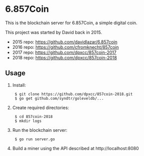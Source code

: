 # 6.857Coin

This is the blockchain server for 6.857Coin, a simple digital coin.

This project was started by David back in 2015.

- 2015 repo: https://github.com/davidlazar/6.857coin
- 2016 repo: https://github.com/cfromknecht/857coin
- 2017 repo: https://github.com/dpxcc/857coin-2017
- 2018 repo: https://github.com/dpxcc/857coin-2018

## Usage

1. Install:
   
        $ git clone https://github.com/dpxcc/857coin-2018.git
        $ go get github.com/syndtr/goleveldb/...

2. Create required directories:

        $ cd 857coin-2018
        $ mkdir logs

4. Run the blockchain server:

        $ go run server.go

5. Build a miner using the API described at http://localhost:8080
